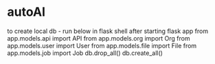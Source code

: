 # autoAI
 
to create local db - run below in flask shell after starting flask app
from app.models.api import API
from app.models.org import Org
from app.models.user import User
from app.models.file import File
from app.models.job import Job
db.drop_all()
db.create_all()